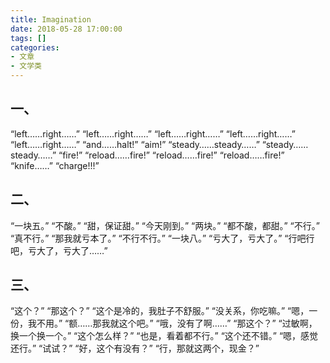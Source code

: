 ```yaml
---
title: Imagination
date: 2018-05-28 17:00:00
tags: []
categories: 
- 文章
- 文学类
---
```


## 一、
“left……right……”
“left……right……”
“left……right……”
“left……right……”
“left……right……”
“and……halt!”
“aim!”
“steady……steady……”
“steady……steady……”
“fire!”
“reload……fire!”
“reload……fire!”
“reload……fire!”
“knife……”
“charge!!!”

## 二、
“一块五。”
“不酸。”
“甜，保证甜。”
“今天刚到。”
“两块。”
“都不酸，都甜。”
“不行。”
“真不行。”
“那我就亏本了。”
“不行不行。”
“一块八。”
“亏大了，亏大了。”
“行吧行吧，亏大了，亏大了……”

## 三、
“这个？”
“那这个？”
“这个是冷的，我肚子不舒服。”
“没关系，你吃嘛。”
“嗯，一份，我不用。”
“额……那我就这个吧。”
“哦，没有了啊……”
“那这个？”
“过敏啊，换一个换一个。”
“这个怎么样？”
“也是，看着都不行。”
“这个还不错。”
“嗯，感觉还行。”
“试试？”
“好，这个有没有？”
“行，那就这两个，现金？”